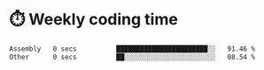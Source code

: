 
# :stopwatch: Weekly coding time
<!--START_SECTION:waka-->

```txt
Assembly   0 secs          ███████████████████████░░   91.46 %
Other      0 secs          ██░░░░░░░░░░░░░░░░░░░░░░░   08.54 %
```

<!--END_SECTION:waka-->


<!-- <p> <img src="https://github-readme-stats.vercel.app/api?username=cozgerest&show_icons=true&hide_border=false" />  </p> -->

